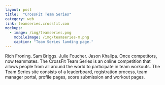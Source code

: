 ```yaml
---
layout: post
title:  "CrossFit Team Series"
category: web
link: teamseries.crossfit.com
mockups:
  - image: /img/teamseries.png
    mobileImage: /img/teamseries-m.png
    caption: "Team Series landing page."
---
```

Rich Froning. Sam Briggs. Julie Foucher. Jason Khalipa. Once competitors, now teammates. The CrossFit Team Series is an online competition that allows people from all around the world to participate in team workouts. 
The Team Series site consists of a leaderboard, registration process, team manager portal, profile pages, score submission and workout pages.